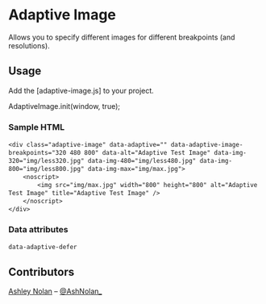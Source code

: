 Adaptive Image
==============

Allows you to specify different images for different breakpoints (and resolutions).

## Usage

Add the [adaptive-image.js] to your project.

AdaptiveImage.init(window, true);


### Sample HTML

	<div class="adaptive-image" data-adaptive="" data-adaptive-image-breakpoints="320 480 800" data-alt="Adaptive Test Image" data-img-320="img/less320.jpg" data-img-480="img/less480.jpg" data-img-800="img/less800.jpg" data-img-max="img/max.jpg">
		<noscript>
			<img src="img/max.jpg" width="800" height="800" alt="Adaptive Test Image" title="Adaptive Test Image" />
		</noscript>
	</div>

### Data attributes

	data-adaptive-defer

## Contributors
[Ashley Nolan](https://github.com/ashleynolan) – [@AshNolan_](http://www.twitter.com/AshNolan_)

